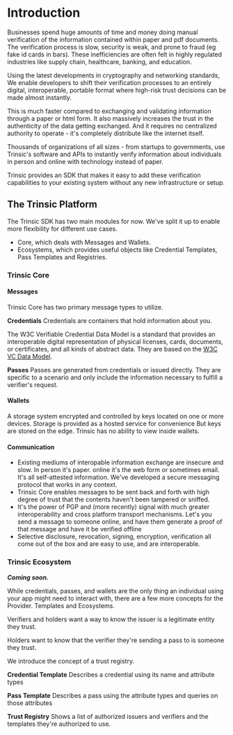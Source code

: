 # Introduction
Businesses spend huge amounts of time and money doing manual verification of the information contained within paper and pdf documents. The verification process is slow, security is weak, and prone to fraud (eg fake id cards in bars). These inefficiencies are often felt in highly regulated industries like supply chain, healthcare, banking, and education.

Using the latest developments in cryptography and networking standards, We enable developers to shift their verification processes to an entirely digital, interoperable, portable format where high-risk trust decisions can be made almost instantly.

This is much faster compared to exchanging and validating information through a paper or html form. It also massively increases the trust in the authenticity of the data getting exchanged. And it requires no centralized authority to operate - it's completely distribute like the internet itself.

Thousands of organizations of all sizes - from startups to governments, use Trinsic's software and APIs to instantly verify information about individuals in person and online with technology instead of paper.

Trinsic provides an SDK that makes it easy to add these verification capabilities to your existing system without any new infrastructure or setup. 

## The Trinsic Platform

The Trinsic SDK has two main modules for now. We've split it up to enable more flexibility for different use cases.
- Core, which deals with Messages and Wallets.
- Ecosystems, which provides useful objects like Credential Templates, Pass Templates and Registries.

### Trinsic Core

#### Messages
Trinsic Core has two primary message types to utilize.

**Credentials**
Credentials are containers that hold information about you. 

The W3C Verifiable Credential Data Model is a standard that provides an interoperable digital representation of physical licenses, cards, documents, or certificates, and all kinds of abstract data. They are based on the [W3C VC Data Model](https://www.w3.org/TR/vc-data-model/#introduction).

**Passes**
Passes are generated from credentials or issued directly. They are specific to a scenario and only include the information necessary to fulfill a verifier's request.

#### Wallets
A storage system encrypted and controlled by keys located on one or more devices. 
Storage is provided as a hosted service for convenience
But keys are stored on the edge. Trinsic has no ability to view inside wallets.

#### Communication
- Existing mediums of interopable information exchange are insecure and slow. In person it's paper. online it's the web form or sometimes email. It's all self-attested information. We've developed a secure messaging protocol that works in any context.
- Trinsic Core enables messages to be sent back and forth with high degree of trust that the contents haven't been tampered or sniffed.
- It's the power of PGP and (more recently) signal with much greater interoperability and cross platform transport mechanisms. Let's you send a message to someone online, and have them generate a proof of that message and have it be verified offline
- Selective disclosure, revocation, signing, encryption, verification all come out of the box and are easy to use, and are interoperable.
### Trinsic Ecosystem
_**Coming soon.**_

While credentials, passes, and wallets are the only thing an individual using your app might need to interact with, there are a few more concepts for the Provider. Templates and Ecosystems. 

Verifiers and holders want a way to know the issuer is a legitimate entity they trust. 

Holders want to know that the verifier they're sending a pass to is someone they trust.

We introduce the concept of a trust registry. 

**Credential Template**
Describes a credential using its name and attribute types

**Pass Template**
Describes a pass using the attribute types and queries on those attributes

**Trust Registry**
Shows a list of authorized issuers and verifiers and the templates they're authorized to use.


